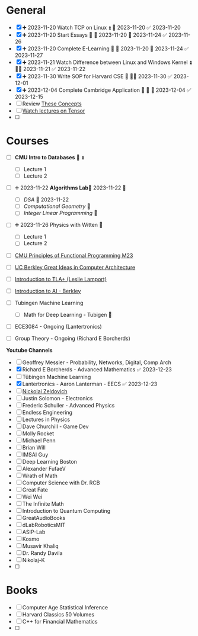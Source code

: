 # General
- [x] ➕ 2023-11-20  Watch TCP on Linux ⏫ 📅 2023-11-20 ✅ 2023-11-20
- [x] ➕ 2023-11-20  Start Essays 🔺 🛫 2023-11-20 📅 2023-11-24 ✅ 2023-11-26
- [x] ➕ 2023-11-20  Complete E-Learning 🔽 🛫 2023-11-20 📅 2023-11-24 ✅ 2023-11-27
- [x] ➕ 2023-11-21 Watch Difference between Linux and Windows Kernel ⏫ 🛫📅 2023-11-21 ✅ 2023-11-22
- [x] ➕ 2023-11-30 Write SOP for Harvard CSE 🔺 🛫📅 2023-11-30 ✅ 2023-12-01
- [x] ➕ 2023-12-04 Complete Cambridge Application 🔺 🛫 📅 2023-12-04 ✅ 2023-12-15
- [ ] Review [These Concepts](https://www.linkedin.com/posts/ashishps1_35-most-important-system-design-concepts-activity-7142740387357507586--P6N?utm_source=share&utm_medium=member_desktop)
- [ ] [Watch lectures on Tensor](https://www.youtube.com/watch?v=TiHHz3sKDbY)
- [ ] 

# Courses

- [ ]  **CMU Intro to Databases** 🛫  ⏫ 
	- [ ] Lecture 1
	- [ ] Lecture 2
- [ ] ➕ 2023-11-22 **Algorithms Lab**🛫 2023-11-22  🔼 
	- [ ] *DSA* 🛫 2023-11-22 
	- [ ] *Computational Geometry* 🛫 
	- [ ] *Integer Linear Programming* 🛫 
- [ ] ➕ 2023-11-26 Physics with Witten 🔼 
	- [ ] Lecture 1
	- [ ] Lecture 2
- [ ] [CMU Principles of Functional Programming M23](https://www.youtube.com/watch?v=jjX68oHAw-Y&list=PLsydD1kw8jng2t2G8USQNLz0faYZetPnH)
- [ ] [UC Berkley Great Ideas in Computer Architecture](https://www.youtube.com/watch?v=9y_sUqHeyy8)
- [ ] [Introduction to TLA+ (Leslie Lamport)](https://www.youtube.com/watch?v=p54W-XOIEF8&list=PLWAv2Etpa7AOAwkreYImYt0gIpOdWQevD)
- [ ] [Introduction to AI - Berkley](http://ai.berkeley.edu/lecture_videos.html)
- [ ] Tubingen Machine Learning
	- [ ] Math for Deep Learning - Tubigen 🔼 
- [ ] ECE3084 - Ongoing (Lantertronics)
- [ ] Group Theory - Ongoing (Richard E Borcherds)


**Youtube Channels**
- [ ] Geoffrey Messier - Probability, Networks, Digital, Comp Arch
- [x] Richard E Borcherds - Advanced Mathematics ✅ 2023-12-23
- [ ] Tübingen Machine Learning
- [x] Lantertronics - Aaron Lanterman - EECS ✅ 2023-12-23
- [ ] [Nickolai Zeldovich](https://www.youtube.com/@NickolaiZeldovichMIT)
- [ ] Justin Solomon - Electronics
- [ ] Frederic Schuller - Advanced Physics
- [ ] Endless Engineering
- [ ] Lectures in Physics
- [ ] Dave Churchill - Game Dev
- [ ] Molly Rocket
- [ ] Michael Penn
- [ ] Brian Will
- [ ] IMSAI Guy
- [ ] Deep Learning Boston
- [ ] Alexander FufaeV
- [ ] Wrath of Math
- [ ] Computer Science with Dr. RCB
- [ ] Great Fate
- [ ] Wei Wei
- [ ] The Infinite Math
- [ ] Introduction to Quantum Computing
- [ ] GreatAudioBooks
- [ ] dLabRoboticsMIT
- [ ] ASIP-Lab
- [ ] Kosmo
- [ ] Musavir Khaliq
- [ ] Dr. Randy Davila
- [ ] Nikolaj-K
- [ ] 


# Books

- [ ] Computer Age Statistical Inference
- [ ] Harvard Classics 50 Volumes
- [ ] C++ for Financial Mathematics
- [ ] 